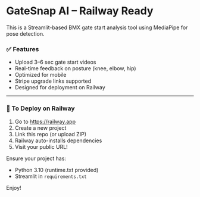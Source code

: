 # GateSnap AI – Railway Ready

This is a Streamlit-based BMX gate start analysis tool using MediaPipe for pose detection.

### ✅ Features
- Upload 3–6 sec gate start videos
- Real-time feedback on posture (knee, elbow, hip)
- Optimized for mobile
- Stripe upgrade links supported
- Designed for deployment on Railway

---

### 🚀 To Deploy on Railway
1. Go to https://railway.app
2. Create a new project
3. Link this repo (or upload ZIP)
4. Railway auto-installs dependencies
5. Visit your public URL!

Ensure your project has:
- Python 3.10 (runtime.txt provided)
- Streamlit in `requirements.txt`

Enjoy!
